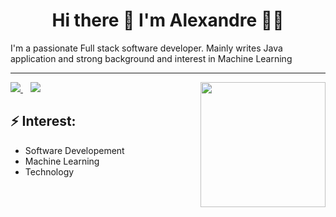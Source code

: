 <h1 align='center'>
  Hi there 👋 I'm Alexandre 👨‍💻
</h1>

I'm a passionate Full stack software developer.
Mainly writes Java application and strong background and interest in Machine Learning

<hr/>
<img align='right' src='https://media.giphy.com/media/bcKmIWkUMCjVm/giphy.gif' width='200"'>

<a href="https://www.linkedin.com/in/aregawi-halefom/">
    <img src="https://img.shields.io/badge/linkedin-%230077B5.svg?&style=for-the-badge&logo=linkedin&logoColor=white" />
  </a>&nbsp;&nbsp;
  <a href="https://aregawihalefom.com">
    <img src="https://img.shields.io/badge/instagram-%23E4405F.svg?&style=for-the-badge&logo=instagram&logoColor=white" />        
  </a>
  
## ⚡ Interest:
- Software Developement
- Machine Learning
- Technology


<!--
**aregawihalefom/aregawihalefom** is a ✨ _special_ ✨ repository because its `README.md` (this file) appears on your GitHub profile.

Here are some ideas to get you started:

- 🔭 I’m currently working on ...
- 🌱 I’m currently learning ...
- 👯 I’m looking to collaborate on ...
- 🤔 I’m looking for help with ...
- 💬 Ask me about ...
- 📫 How to reach me: ...
- 😄 Pronouns: ...
- ⚡ Fun fact: ...
-->
